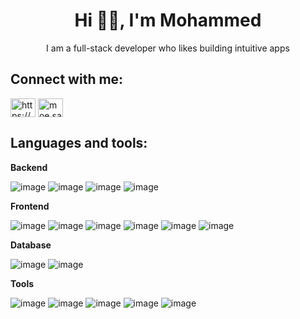 <h1 align="center">Hi 👋🏽, I'm Mohammed</h1>
<p align="center">I am a full-stack developer who likes building intuitive apps</p>


## Connect with me:

<p align="left">
<a href="https://linkedin.com/in/https://www.linkedin.com/in/msalah100/" target="blank"><img align="center" src="https://raw.githubusercontent.com/maurodesouza/profile-readme-generator/master/src/assets/icons/social/linkedin/default.svg" alt="https://www.linkedin.com/in/msalah100/" height="30" width="40" /></a>
<a href="https://instagram.com/moe.salah__" target="blank"><img align="center" src="https://raw.githubusercontent.com/rahuldkjain/github-profile-readme-generator/master/src/images/icons/Social/instagram.svg" alt="moe.salah__" height="30" width="40" /></a>
</p>


## Languages and tools:
**Backend**

![image](https://github.com/mohammed-ms1912733/mohammed-ms1912733/assets/81565686/c2f387dd-21eb-44ff-b876-717c12123c4f)
![image](https://github.com/mohammed-ms1912733/mohammed-ms1912733/assets/81565686/1ec02206-f62b-43a2-90bd-ce64d0a9b4d2)
![image](https://github.com/mohammed-ms1912733/mohammed-ms1912733/assets/81565686/2d6baa2e-c588-4560-8a5c-0804dc55ebdc)
![image](https://github.com/mohammed-ms1912733/mohammed-ms1912733/assets/81565686/bc882ecb-e883-495d-a80d-e6b7504c98b6)


**Frontend**

![image](https://github.com/mohammed-ms1912733/mohammed-ms1912733/assets/81565686/9d19a35a-8ed3-496a-9e64-ea731537918f)
![image](https://github.com/mohammed-ms1912733/mohammed-ms1912733/assets/81565686/df9f6f15-e1c0-4763-9f50-418f4ed49bfb)
![image](https://github.com/mohammed-ms1912733/mohammed-ms1912733/assets/81565686/8dfb7527-e2a0-4006-8328-93ac0f0d1ac2)
![image](https://github.com/mohammed-ms1912733/mohammed-ms1912733/assets/81565686/c09d1461-fd36-41a4-8318-685d85bf1852)
![image](https://github.com/mohammed-ms1912733/mohammed-ms1912733/assets/81565686/785db882-795a-40e9-8650-42b4acd3983c)
![image](https://github.com/mohammed-ms1912733/mohammed-ms1912733/assets/81565686/9f4f0dd7-8c87-4fe5-8e35-4f9e721b3940)

**Database**

![image](https://github.com/mohammed-ms1912733/mohammed-ms1912733/assets/81565686/151eb337-b975-49ca-9031-aea2d52732bc)
![image](https://github.com/mohammed-ms1912733/mohammed-ms1912733/assets/81565686/b2d2b1fb-8ff8-4eff-9be5-378aab36e19b)

**Tools**

![image](https://github.com/mohammed-ms1912733/mohammed-ms1912733/assets/81565686/b68865f2-e2fc-4f41-af4e-4d977c9c7269)
![image](https://github.com/mohammed-ms1912733/mohammed-ms1912733/assets/81565686/4ce8db61-0c6d-418c-a2e6-96c401fa10a4)
![image](https://github.com/mohammed-ms1912733/mohammed-ms1912733/assets/81565686/759b344e-6732-4872-b9da-7d12e0627a1e)
![image](https://github.com/mohammed-ms1912733/mohammed-ms1912733/assets/81565686/f49aa7fc-02b6-48bd-8ea2-06456d644321)
![image](https://github.com/mohammed-ms1912733/mohammed-ms1912733/assets/81565686/abbac29e-f3c0-4b9f-acf6-e300a903e902)





